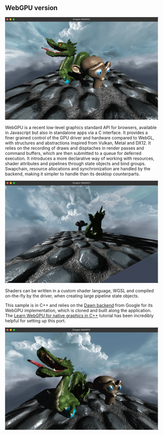 ## WebGPU version

![](images/webgpu1.png)

WebGPU is a recent low-level graphics standard API for browsers, available in Javascript but also in standalone apps via a C interface. It provides a finer grained control of the GPU driver and hardware compared to WebGL, with structures and abstractions inspired from Vulkan, Metal and DX12. It relies on the recording of draws and disptaches in render passes and command buffers, which are then submitted to a queue for deferred execution. It introduces a more declarative way of working with resources, shader attributes and pipelines through state objects and bind groups. Swapchain, resource allocations and synchronization are handled by the backend, making it simpler to handle than its desktop counterparts.

![](images/webgpu2.png)

Shaders can be written in a custom shader language, WGSL and compiled on-the-fly by the driver, when creating large pipeline state objects.

This sample is in C++ and relies on the [Dawn backend](https://dawn.googlesource.com/dawn/+/refs/heads/chromium-gpu-experimental/README.md) from Google for its WebGPU implementation, which is cloned and built along the application. The [Learn WebGPU for native graphics in C++](https://eliemichel.github.io/LearnWebGPU/index.html) tutorial has been incredibly helpful for setting up this port. 

![](images/webgpu3.png)


